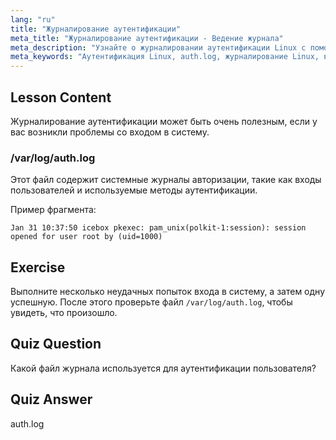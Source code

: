 ```yaml
---
lang: "ru"
title: "Журналирование аутентификации"
meta_title: "Журналирование аутентификации - Ведение журнала"
meta_description: "Узнайте о журналировании аутентификации Linux с помощью /var/log/auth.log. Разберитесь со входами пользователей и устраняйте проблемы с доступом с помощью этого важного руководства."
meta_keywords: "Аутентификация Linux, auth.log, журналирование Linux, вход пользователя, безопасность Linux, для начинающих, учебник, руководство"
---
```


## Lesson Content

Журналирование аутентификации может быть очень полезным, если у вас возникли проблемы со входом в систему.

### /var/log/auth.log

Этот файл содержит системные журналы авторизации, такие как входы пользователей и используемые методы аутентификации.

Пример фрагмента:

```plaintext
Jan 31 10:37:50 icebox pkexec: pam_unix(polkit-1:session): session opened for user root by (uid=1000)
```

## Exercise

Выполните несколько неудачных попыток входа в систему, а затем одну успешную. После этого проверьте файл `/var/log/auth.log`, чтобы увидеть, что произошло.

## Quiz Question

Какой файл журнала используется для аутентификации пользователя?

## Quiz Answer

auth.log
